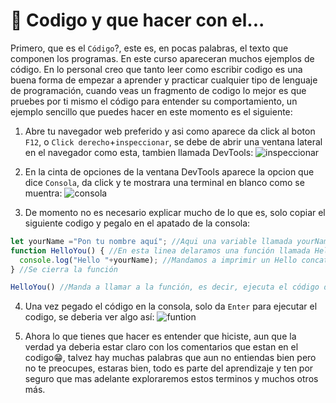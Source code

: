# 🤔 Codigo y que hacer con el...
Primero, que es el `Código`?, este es, en pocas palabras, el texto que componen los programas. En este curso apareceran muchos ejemplos de código. En lo personal creo que tanto leer como escribir codigo es una buena forma de empezar a aprender y practicar cualquier tipo de lenguaje de programación, cuando veas un fragmento de codigo lo mejor es que pruebes por ti mismo el código para entender su comportamiento, un ejemplo sencillo que puedes hacer en este momento es el siguiente:

1. Abre tu navegador web preferido y asi como aparece da click al boton `F12`, o `Click derecho`+`inspeccionar`, se debe de abrir una ventana lateral en el navegador como esta, tambien llamada DevTools:
![inspeccionar](https://github.com/NGabrielHrz/Curso-JavaScript/assets/91218988/73348819-7044-4027-b7a6-c7db455362fa)

2. En la cinta de opciones de la ventana DevTools aparece la opcion que dice `Consola`, da click y te mostrara una terminal en blanco como se muentra:
![consola](https://github.com/NGabrielHrz/Curso-JavaScript/assets/91218988/adb193f0-7e17-4657-86d2-65b9454d58f0)

3. De momento no es necesario explicar mucho de lo que es, solo copiar el siguiente codigo y pegalo en el apatado de la consola:
```Javascript
let yourName ="Pon tu nombre aquí"; //Aqui una variable llamada yourName guarda el valor que le des
function HelloYou() { //En esta linea delaramos una función llamada HelloYou que toma como argumento el valor que tenga la variable yourName
  console.log("Hello "+yourName); //Mandamos a imprimir un Hello concatenando la variable que pasamos como argumento de la función
} //Se cierra la función

HelloYou() //Manda a llamar a la función, es decir, ejecuta el código de la función
```
4. Una vez pegado el código en la consola, solo da `Enter` para ejecutar el codigo, se deberia ver algo así:
![funtion](https://github.com/NGabrielHrz/Curso-JavaScript/assets/91218988/32619f3b-dfe0-491e-bb5a-cbb8d43173d9)

5. Ahora lo que tienes que hacer es entender que hiciste, aun que la verdad ya deberia estar claro con los comentarios que estan en el codigo😁, talvez hay muchas palabras que aun no entiendas bien pero no te preocupes, estaras bien, todo es parte del aprendizaje y ten por seguro que mas adelante exploraremos estos terminos y muchos otros más.
